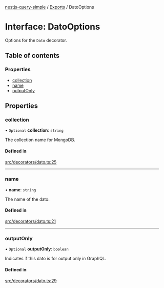 [nestjs-query-simple](../README.md) / [Exports](../modules.md) / DatoOptions

# Interface: DatoOptions

Options for the `Dato` decorator.

## Table of contents

### Properties

- [collection](DatoOptions.md#collection)
- [name](DatoOptions.md#name)
- [outputOnly](DatoOptions.md#outputonly)

## Properties

### collection

• `Optional` **collection**: `string`

The collection name for MongoDB.

#### Defined in

[src/decorators/dato.ts:25](https://github.com/choresh/nestjs-query-simple/blob/d4bd01f/packages/nestjs-query-simple/src/decorators/dato.ts#L25)

___

### name

• **name**: `string`

The name of the dato.

#### Defined in

[src/decorators/dato.ts:21](https://github.com/choresh/nestjs-query-simple/blob/d4bd01f/packages/nestjs-query-simple/src/decorators/dato.ts#L21)

___

### outputOnly

• `Optional` **outputOnly**: `boolean`

Indicates if this dato is for output only in GraphQL.

#### Defined in

[src/decorators/dato.ts:29](https://github.com/choresh/nestjs-query-simple/blob/d4bd01f/packages/nestjs-query-simple/src/decorators/dato.ts#L29)
